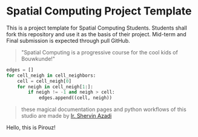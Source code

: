 # Spatial Computing Project Template

This is a project template for Spatial Computing Students. Students shall fork this repository and use it as the basis of their project. Mid-term and Final submission is expected through pull GitHub.

>"Spatial Computing is a progressive course for the cool kids of Bouwkunde!"

```python
edges = []
for cell_neigh in cell_neighbors:
    cell = cell_neigh[0]
    for neigh in cell_neigh[1:]:
        if neigh != -1 and neigh > cell:
            edges.append((cell, neigh))
```
>these magical documentation pages and python workflows of this studio are made by [Ir. Shervin Azadi](https://shervinazadi.com/)

Hello, this is Pirouz!